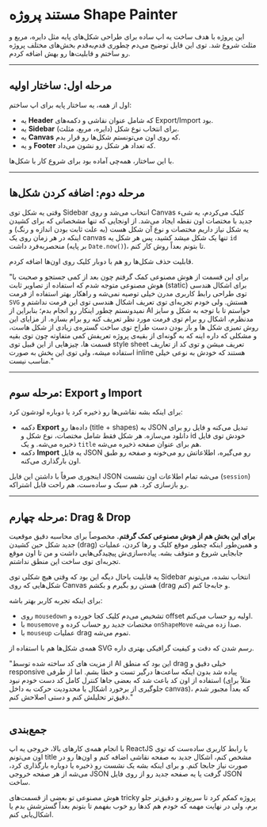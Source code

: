 # مستند پروژه Shape Painter

این پروژه با هدف ساخت یه اپ ساده برای طراحی شکل‌های پایه مثل دایره، مربع و مثلث شروع شد. توی این فایل توضیح می‌دم چطوری قدم‌به‌قدم بخش‌های مختلف پروژه رو ساختم و قابلیت‌ها رو بهش اضافه کردم.

---

## مرحله اول: ساختار اولیه

اول از همه، یه ساختار پایه برای اپ ساختم:

- یه **Header** که شامل عنوان نقاشی و دکمه‌های Export/Import بود.
- یه **Sidebar** برای انتخاب نوع شکل (دایره، مربع، مثلث).
- یه **Canvas** که روی اون می‌تونستم شکل‌ها رو قرار بدم.
- و یه **Footer** که تعداد هر شکل رو نشون می‌داد.

با این ساختار، همه‌چی آماده بود برای شروع کار با شکل‌ها.

---

## مرحله دوم: اضافه کردن شکل‌ها

وقتی یه شکل توی Sidebar انتخاب می‌شد و روی Canvas کلیک می‌کردم، یه شیء جدید با مختصات اون نقطه ایجاد می‌شد. از اونجایی که تنها مشخصاتی که برای کشیدن یه شکل نیاز داریم مختصات و نوع آن شکل هست (به علت ثابت بودن اندازه و رنگ)‌ و اینکه در هر زمان روی یک canvas تنها یک شکل میشد کشید، پس هر شکل یه `id` منحصربه‌فرد داشت (بر پایه `Date.now()`‌)، تا بتونم بعداً روش کار کنم.

قابلیت حذف شکل‌ها رو هم با دوبار کلیک روی اون‌ها اضافه کردم.

"برای این قسمت از هوش مصنوعی کمک گرفتم چون بعد از کمی جستجو و صحبت با هوش مصنوعی متوجه شدم که استفاده از تصاویر ثابت (static) برای اشکال هندسی توی طراحی رابط کاربری مدرن خیلی توصیه نمی‌شه و راهکار بهتر استفاده از فرمت `SVG` هستش. ولی خودم تجربه‌ای توی تعریف اشکال هندسی توی این فرمت نداشتم و نمیدونستم چطور اینکار رو انجام بدم؛ بنابراین از AI خواستم تا با توجه به شکل و سایز مدنظرم، اشکال رو برام توی فرمت مورد نظر تعریف کنه رو برام بسازه.
از مزایای این روش تمیزی شکل ها و باز بودن دست طراح توی ساخت گستره‌ی زیادی از شکل هاست، و مشکلی که داره اینه که به گونه‌ای از بقیه‌ی پروژه تعریفش کمی متفاوته چون توی بقیه قسمت ها، چیزهایی از این قبیل توی style sheet تعریف میشن و توی کد از تعاریف استفاده میشه، ولی توی این بخش به صورت inline هستند که خودش به نوعی خیلی مناسب نیست."

---

## مرحله سوم: Export و Import

برای اینکه بشه نقاشی‌ها رو ذخیره کرد یا دوباره لودشون کرد:

- دکمه **Export** داده‌ها رو (title + shapes) به JSON تبدیل می‌کنه و فایل رو برای دانلود می‌سازه. هر شکل فقط شامل مختصات، نوع شکل و id خودش توی فایل ذخیره می‌شه. و یک `title` هم برای عنوان صفحه ذخیره می‌شه.
- دکمه **Import** یه فایل JSON رو می‌گیره، اطلاعاتش رو می‌خونه و صفحه رو طبق اون بارگذاری می‌کنه.

اینجوری صرفاً با داشتن این فایل JSON می‌شه تمام اطلاعات اون نشست (`session`) رو بازسازی کرد. هم سبک و ساده‌ست، هم راحت قابل اشتراکه.

---

## مرحله چهارم: Drag & Drop

**برای این بخش هم از هوش مصنوعی کمک گرفتم.**
مخصوصاً برای محاسبه دقیق موقعیت جدید شکل حین کشیدن (drag) و همین‌طور اینکه چطور موقع کلیک و رها کردن، عملیات جابجایی شروع و متوقف بشه. پیاده‌سازی‌ش پیچیدگی‌هایی داشت و من تا اون موقع تجربه‌ای توی ساخت این منطق نداشتم.

یه قابلیت باحال دیگه این بود که وقتی هیچ شکلی توی Sidebar انتخاب نشده، می‌تونم شکل‌هایی که روی Canvas هستن رو بگیرم و بکشم (drag کنم) و جابه‌جا کنم.

برای اینکه تجربه کاربر بهتر باشه:

- روی `mousedown` تشخیص می‌دم کلیک کجا خورده و offset اولیه رو حساب می‌کنم.
- با `mousemove` مختصات جدید رو حساب کرده و `onShapeMove` صدا زده می‌شه.
- با `mouseup` عملیات drag تموم می‌شه.

همه‌ی شکل‌ها هم با استفاده از SVG رسم شدن که دقت و کیفیت گرافیکی بهتری داره.

"از مزیت های کد ساخته شده توسط AI این بود که منطق drag خیلی دقیق و responsive پیاده شد بدون اینکه ساعت‌ها درگیر تست و خطا بشم. اما از طرفی استفاده از اون کد باعث شد که بعضی جاها کنترل کامل کد دست خودم نبود (مثلاً برای جلوگیری از برخورد اشکال یا محدودیت حرکت به داخل canvas)، که بعداً مجبور شدم دقیق‌تر تحلیلش کنم و دستی اصلاحش کنم."

---

## جمع‌بندی

با انجام همه‌ی کارهای بالا، خروجی یه اپ ReactJS با رابط کاربری ساده‌ست که توی اون می‌تونم title مشخص کنم، اشکال جدید به صفحه نقاشی اضافه کنم و اون‌ها رو در صورت نیاز جابجا کنم. و برای اینکه بشه یک نشست رو ذخیره یا دوباره بارگذاری کرد، می‌شه از هر صفحه خروجی JSON گرفت یا یه صفحه جدید رو از روی فایل JSON ساخت.

هوش مصنوعی تو بعضی از قسمت‌های tricky پروژه کمکم کرد تا سریع‌تر و دقیق‌تر جلو برم، ولی در نهایت مهمه که خودم هم کدها رو خوب بفهمم تا بتونم بعداً گسترشش بدم یا اشکال‌یابی کنم.

